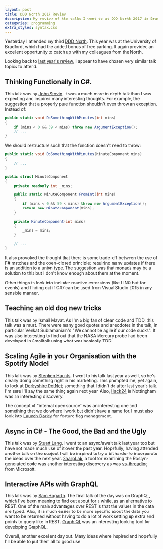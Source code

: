 ```yaml
---
layout: post
title: DDD North 2017 Review
description: My review of the talks I went to at DDD North 2017 in Bradford.
categories: programming
extra_styles: syntax.css
---
```


Yesterday I attended my third [DDD North](https://www.dddnorth.co.uk). This year was at the University of Bradford, which had the added bonus of free parking. It again provided an excellent opportunity to catch up with my colleagues from the North.

Looking back to [last year's review](/programming/2016/10/02/dddnorth-review.html), I appear to have chosen very similar talk topics to attend.

## Thinking Functionally in C#. 

This talk was by [John Stovin](https://twitter.com/johnstovin). It was a much more in depth talk than I was expecting and inspired many interesting thoughts. For example, the suggestion that a properly pure function shouldn't even throw an exception. Instead of:

```c#
public static void DoSomethingWithMinutes(int mins)
{
    if (mins < 0 && 59 < mins) throw new ArgumentException();
    // ...
}
```

We should restructure such that the function doesn't need to throw:

```c#
public static void DoSomethingWithMinutes(MinuteComponent mins)
{
    // ...
}

public struct MinuteComponent
{
    private readonly int _mins;

    public static MinuteComponent FromInt(int mins)
    {
        if (mins < 0 && 59 < mins) throw new ArgumentException();
        return new MinuteComponent(mins);
    }

    private MinuteComponent(int mins)
    {
        _mins = mins;
    }

    // ...
}
```

It also provoked the thought that there is some trade-off between the use of F# matches and the [open-closed principle](https://en.wikipedia.org/wiki/Open/closed_principle); requiring many updates if there is an addition to a union type. The suggestion was that [monads](https://en.wikipedia.org/wiki/Monad_(functional_programming)) may be a solution to this but I don't know enough about them at the moment.

Other things to look into include: reactive extensions (like LINQ but for events) and finding out if C#7 can be used from Visual Studio 2015 in any sensible manner.

## Teaching an old dog new tricks

This talk was by [Ismail Mayat](https://twitter.com/ismailmayat). As I'm a big fan of clean code and TDD, this talk was a must. There were many good quotes and anecdotes in the talk, in particular Venkat Subramaniam's "We cannot be agile if our code sucks". It was also interesting to find out that the NASA Mercury probe had been developed in Smalltalk using what was basically TDD.

## Scaling Agile in your Organisation with the Spotify Model

This talk was by [Stephen Haunts](https://twitter.com/stephenhaunts). I went to his talk last year as well, so he's clearly doing something right in his marketing. This prompted me, yet again, to look at [Derbyshire DotNet](https://www.meetup.com/Derbyshire-Dot-Net/); something that I didn't do after last year's talk. I'm sure I'll say the same thing again next year. Also, [Hack24](http://www.hack24.co.uk) in Nottingham was an interesting discovery.

The concept of "internal open source" was an interesting one and something that we do where I work but didn't have a name for. I must also look into [Launch Darkly](https://launchdarkly.com) for feature flag management.

## Async in C# - The Good, the Bad and the Ugly

This talk was by [Stuart Lang](https://twitter.com/stuartblang). I went to an async/await talk last year too but have not made much use of it over the past year. Hopefully, having attended another talk on the subject I will be inspired to try a bit harder to incorporate the ideas over the next year. [SharpLab](https://sharplab.io), a tool for examining the Roslyn-generated code was another interesting discovery as was [vs-threading](https://github.com/microsoft/vs-threading) from Microsoft.

## Interactive APIs with GraphQL

This talk was by [Sam Hogarth](https://twitter.com/samhogy). The final talk of the day was on GraphQL, which I've been meaning to find out about for a while, as an alternative to REST. One of the main advantages over REST is that the values in the data are typed. Also, it is much easier to be more specific about the data you want to be returned without having to do a lot of work setting up extra end points to query like in REST. [GraphiQL](https://github.com/graphql/graphiql) was an interesting looking tool for developing GraphQL.

Overall, another excellent day out. Many ideas where inspired and hopefully I'll be able to put them all to good use.

